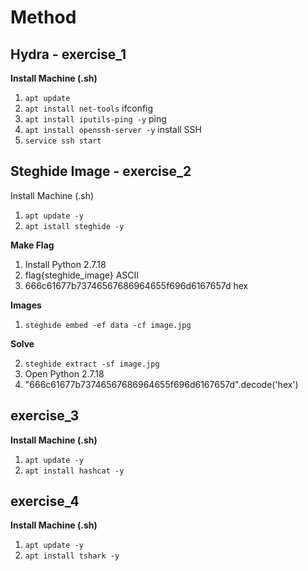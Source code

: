 # Method

## Hydra - exercise_1
<b>Install Machine (.sh) </b>

1) ```apt update ```
2) ```apt install net-tools```  ifconfig
3) ```apt install iputils-ping -y```  ping 
4) ```apt install openssh-server -y```  install  SSH
5) ```service ssh start``` 

## Steghide Image - exercise_2

</b> Install Machine (.sh) </b>
1) ``` apt update -y ``` 
2) ```apt istall steghide -y```

<b> Make Flag </b>
1) Install Python 2.7.18
2) flag{steghide_image}  ASCII <br>
3) 666c61677b73746567686964655f696d6167657d  hex

<b> Images </b>
1) ```steghide embed -ef data -cf image.jpg``` 

<b> Solve </b>

2) ```steghide extract -sf image.jpg```
3) Open Python 2.7.18
4) "666c61677b73746567686964655f696d6167657d".decode('hex')


## exercise_3

<b> Install Machine (.sh) </b>
1) ```apt update -y ```
2) ```apt install hashcat -y```

## exercise_4

<b> Install Machine (.sh) </b>
1) ```apt update -y ```
2) ```apt install tshark -y```

